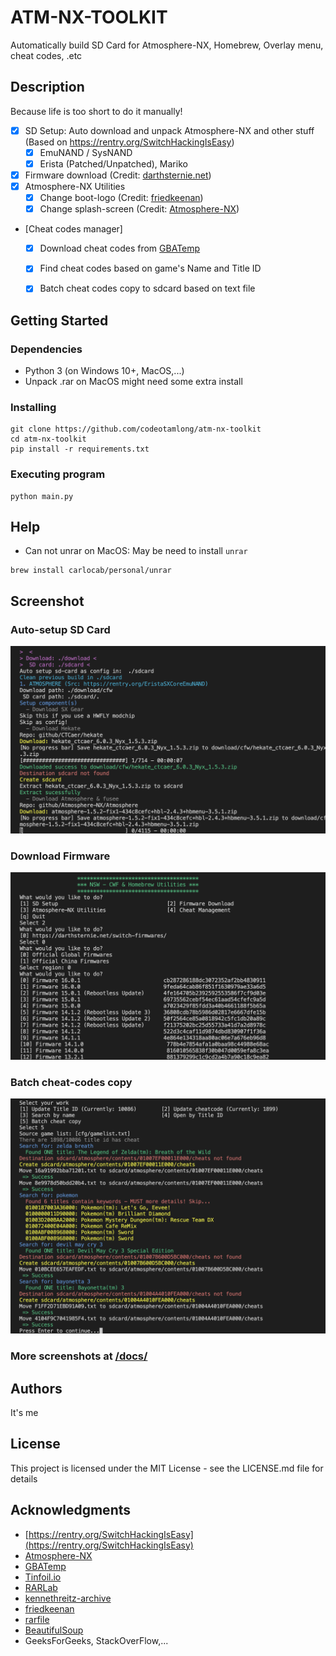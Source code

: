 # ATM-NX-TOOLKIT

Automatically build SD Card for Atmosphere-NX, Homebrew, Overlay menu, cheat codes, .etc

## Description

Because life is too short to do it manually!

- [x] SD Setup: Auto download and unpack Atmosphere-NX and other stuff (Based on https://rentry.org/SwitchHackingIsEasy)
  - [x] EmuNAND / SysNAND
  - [x] Erista (Patched/Unpatched), Mariko
- [x] Firmware download (Credit: [darthsternie.net](https://darthsternie.net/switch-firmwares/))
- [x] Atmosphere-NX Utilities
  - [x] Change boot-logo (Credit: [friedkeenan](https://github.com/friedkeenan/switch-logo-patcher))
  - [x] Change splash-screen (Credit: [Atmosphere-NX](https://github.com/Atmosphere-NX/Atmosphere))
- [Cheat codes manager]
  - [x] Download cheat codes from [GBATemp](https://gbatemp.net/download/cheat-codes-sxos-and-ams-main-cheat-file-updated.36311/)
  - [x] Find cheat codes based on game's Name and Title ID
  - [x] Batch cheat codes copy to sdcard based on text file
  

## Getting Started

### Dependencies

* Python 3 (on Windows 10+, MacOS,...)
* Unpack .rar on MacOS might need some extra install

### Installing

```
git clone https://github.com/codeotamlong/atm-nx-toolkit
cd atm-nx-toolkit
pip install -r requirements.txt
```

### Executing program

```
python main.py
```

## Help
* Can not unrar on MacOS: May be need to install ```unrar```
```
brew install carlocab/personal/unrar
```

## Screenshot
### Auto-setup SD Card
![Auto-setup SD Card](/docs/auto-setup-sdcard.png)
### Download Firmware
![Download Firmware](/docs/download-fw-from-darthsternie.png)
### Batch cheat-codes copy
![Batch cheat-codes copy](/docs/batch-copy-cheatcodes.png)

### More screenshots at [/docs/](/docs/)

## Authors
It's me

## License

This project is licensed under the MIT License - see the LICENSE.md file for details

## Acknowledgments
* [https://rentry.org/SwitchHackingIsEasy](https://rentry.org/SwitchHackingIsEasy)
* [Atmosphere-NX](https://github.com/Atmosphere-NX/Atmosphere)
* [GBATemp](https://gbatemp.net/forums/nintendo-switch.283/)
* [Tinfoil.io](https://tinfoil.io/Download)
* [RARLab](https://www.rarlab.com/rar_add.htm)
* [kennethreitz-archive](https://github.com/kennethreitz-archive/clint/)
* [friedkeenan](https://github.com/friedkeenan/switch-logo-patcher)
* [rarfile](https://github.com/markokr/rarfile)
* [BeautifulSoup](https://www.crummy.com/software/BeautifulSoup/)
* GeeksForGeeks, StackOverFlow,...
